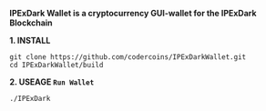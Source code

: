 **IPExDark Wallet is a cryptocurrency  GUI-wallet for the IPExDark Blockchain**


**1. INSTALL**

```
git clone https://github.com/codercoins/IPExDarkWallet.git
cd IPExDarkWallet/build
```

**2. USEAGE `Run Wallet`**
 
```
./IPExDark
```
